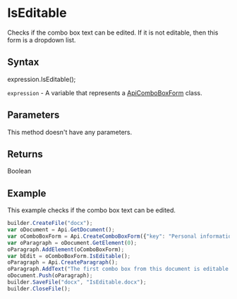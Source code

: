 # IsEditable

Checks if the combo box text can be edited. If it is not editable, then this form is a dropdown list.

## Syntax

expression.IsEditable();

`expression` - A variable that represents a [ApiComboBoxForm](../ApiComboBoxForm.md) class.

## Parameters

This method doesn't have any parameters.

## Returns

Boolean

## Example

This example checks if the combo box text can be edited.

```javascript
builder.CreateFile("docx");
var oDocument = Api.GetDocument();
var oComboBoxForm = Api.CreateComboBoxForm({"key": "Personal information", "tip": "Choose your country", "required": true, "placeholder": "Country", "editable": false, "autoFit": false, "items": ["Latvia", "USA", "UK"]});
var oParagraph = oDocument.GetElement(0);
oParagraph.AddElement(oComboBoxForm);
var bEdit = oComboBoxForm.IsEditable();
oParagraph = Api.CreateParagraph();
oParagraph.AddText("The first combo box from this document is editable: " + bEdit);
oDocument.Push(oParagraph);
builder.SaveFile("docx", "IsEditable.docx");
builder.CloseFile();
```
